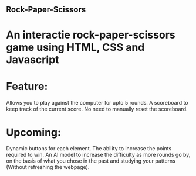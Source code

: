 ## Rock-Paper-Scissors 
# An interactie rock-paper-scissors game using HTML, CSS and Javascript

# Feature:
Allows you to play against the computer for upto 5 rounds.
A scoreboard to keep track of the current score.
No need to manually reset the scoreboard.

# Upcoming:
Dynamic buttons for each element.
The ability to increase the points required to win.
An AI model to increase the difficulty as more rounds go by, on the basis of what you chose in the past and studying your patterns (Without refreshing the webpage).
